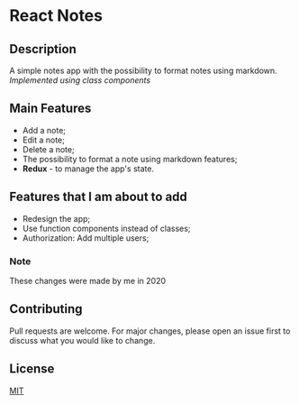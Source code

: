 # React Notes

## Description
A simple notes app with the possibility to format notes using markdown.
*Implemented using class components*

## Main Features
- Add a note;
- Edit a note;
- Delete a note;
- The possibility to format a note using markdown features;
- **Redux** - to manage the app's state.

## Features that I am about to add
- Redesign the app;
- Use function components instead of classes;
- Authorization: Add multiple users;

### Note
These changes were made by me in 2020

## Contributing

Pull requests are welcome. For major changes, please open an issue first
to discuss what you would like to change.


## License

[MIT](https://choosealicense.com/licenses/mit/)
